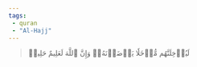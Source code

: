 ```yaml
---
tags: 
 - quran 
 - "Al-Hajj"
---
```


> لَيُدۡخِلَنَّهُم مُّدۡخَلٗا يَرۡضَوۡنَهُۥۚ وَإِنَّ ٱللَّهَ لَعَلِيمٌ حَلِيمٞ
